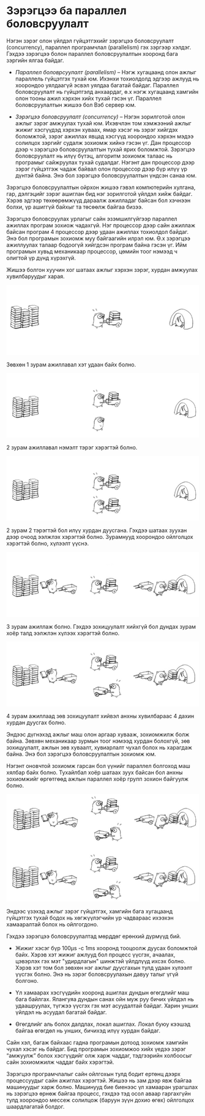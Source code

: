 #  Зэрэгцээ ба параллел боловсруулалт

Нэгэн зэрэг олон үйлдэл гүйцэтгэхийг зэрэгцээ боловсруулалт (concurrency), параллел програмчлал  (parallelism) гэх зэргээр хэлдэг. Гэхдээ зэрэгцээ болон параллел боловсруулалтын хооронд бага зэргийн ялгаа байдаг.

* *Параллел боловрсуулалт (parallelism)* – Нэгж хугацаанд олон ажлыг параллель гүйцэтгэх тухай юм. Ихэнхи тохиолдолд эдгээр ажлууд нь хоорондоо уялдаагүй эсвэл уялдаа багатай байдаг. Параллел боловсруулалт нь гүйцэтгэлд анхаардаг, ө.х нэгж хугацаанд хамгийн олон тооны ажил хэрхэн хийх тухай гэсэн үг. Параллел боловсруулалтын жишээ бол Вэб сервер юм.

* *Зэрэгцээ боловсруулалт (concurrency)* – Нэгэн зорилготой олон ажлыг зэрэг амжуулах тухай юм. Ихэвчлэн том хэмжээний ажлыг жижиг хэсгүүдэд хэрхэн хуваах, ямар хэсэг нь зэрэг хийгдэх боломжтой, зэрэг ажиллах явцад хэсгүүд хоорондоо хэрхэн мэдээ солилцох зэргийг судалж зохиомж хийнэ гэсэн үг. Дан процессор дээр ч зэрэгцээ боловсруулалтын тухай ярих боломжтой. Зэрэгцээ боловсруулалт нь илүү бүтэц, алгоритм зохиомж талаас нь програмыг сайжруулах тухай судалдаг. Нэгэнт дан процессор дээр зэрэг гүйцэтгэж чадаж байвал олон процессор дээр бүр илүү үр дүнтэй байна. Энэ бол зэрэгцээ боловсруулалтын үндсэн санаа юм. 

Зэрэгцээ боловсруулалтын ойрхон жишээ гэвэл компютерийн хулгана, гар, дэлгэцийг зэрэг ашиглан бид нэг зорилготой үйлдэл хийж байдаг. Хэрэв эдгээр төхөөрөмжүүд дараалж ажилладаг байсан бол хэчнээн болхи, үр ашиггүй байхыг та төсөөлж байгаа бизээ.

Зэрэгцээ боловсруулах урлагыг сайн эзэмшилгүйгээр параллел ажиллах програм зохиож чадахгүй. Нэг процессор дээр сайн ажиллаж байсан програм 4 процессор дээр удаан ажиллах тохиолдол байдаг. Энэ бол програмын зохиомж муу байгаагийн илрэл юм. Ө.х зэрэгцээ ажиллуулах талаар бодоогүй хийгдсэн програм байна гэсэн үг. Ийм програмын хувьд механикаар процессор, цөмийн тоог нэмээд ч олигтой үр дүнд хүрэхгүй.

Жишээ болгон хуучин хог шатаах ажлыг хэрхэн зэрэг, хурдан амжуулах хувилбаруудыг харая.

![](res/gophersimple1.jpg)

Зөвхөн 1 зурам ажиллавал  хэт удаан байх болно.

![](res/gophersimple1_1.jpg)

2 зурам ажиллавал нэмэлт тэрэг хэрэгтэй болно.

![](res/gophersimple2.jpg)

2 зурам 2 тэрэгтэй бол илүү хурдан дуусгана. Гэхдээ шатаах зуухан дээр очоод ээлжлэх хэрэгтэй болно. Зурамнууд хоорондоо ойлголцох хэрэгтэй болно, хүлээлт үүснэ.

![](res/gophercomplex0.jpg)

3 зурам ажиллаж болно. Гэхдээ зохицуулалт хийхгүй бол дундах зурам хоёр талд ээлжлэн хүлээх хэрэгтэй болно.

![](res/gophercomplex1.jpg)

4 зурам ажиллаад зөв зохицуулалт хийвэл анхны хувилбараас 4 дахин хурдан дуусгах болно.

Эндээс дүгнэхэд ажлыг маш олон аргаар хувааж, зохиомжилж болж байна. Зөвхөн механикаар зурмын тоог нэмээд хурдан болохгүй, зөв зохицуулалт, ажлын зөв хуваалт, хувиарлалт чухал болох нь харагдаж байна. Энэ бол зэрэгцээ боловсруулалтын зохиомж юм.

Нэгэнт оновчтой зохиомж гарсан бол үүнийг параллел болгоход маш хялбар байх болно. Тухайлбал хоёр шатаах зуух байсан бол анхны зохиомжийг өргөтгөөд ажлын параллел хоёр групп зохион байгуулж болно.

![](res/gophercomplex2.jpg)

Эндээс үзэхэд ажлыг зэрэг гүйцэтгэх, хамгийн бага хугацаанд гүйцэтгэх тухай бодох нь хөгжүүлэгчийн ур чадвараас ихээхэн хамааралтай болох нь ойлгогдоно.

Гэхдээ зэрэгцээ боловсруулалтад мөрддөг ерөнхий дүрмүүд бий.

* Жижиг хэсэг бүр 100μs -с 1ms хооронд тооцоолж дуусах боломжтой байх. Хэрэв хэт жижиг ажлууд бол процесс үүсгэх, ачаалах, цэвэрлэх гэх мэт "удирдлагын" шинжтэй үйлдлүүд ихсэх болно. Хэрэв хэт том бол зөвхөн нэг ажлыг дуусгахын тулд удаан хүлээлт үүсгэх болно. Энэ нь зэрэг боловсруулахын давуу талыг үгүй болгоно.

* Үл хамаарах хэсгүүдийн хооронд ашиглах дундын өгөгдлийг маш бага байлгах. Ялангуяа дундын санах ойн муж руу бичих үйлдэл нь удаашруулах, түгжээ үүсгэх гэх мэт асуудалтай байдаг. Харин унших үйлдэл нь асуудал багатай байдаг.

* Өгөгдлийг аль болох далдлах, локал ашиглах. Локал буюу кээшэд байгаа өгөгдөл нь унших, бичихэд илүү хурдан байдаг.

Сайн хэл, багаж байхаас гадна програмын дотоод зохиомж хамгийн чухал хэсэг нь байдаг. Бид програмын зохиомжоо хийх үедээ зэрэг “амжуулж” болох хэсгүүдийг олж харж чаддаг, тэдгээрийн холбоосыг сайн зохиомжилж чаддаг байх хэрэгтэй.

Зэрэгцээ програмчлалыг сайн ойлгохын тулд бодит ертөнц дээрх процессуудыг сайн ажиглах хэрэгтэй. Жишээ нь зам дээр явж байгаа машинуудыг харж болно. Машинууд бие биенээс үл хамааран урагшлах нь зэрэгцээ өрнөж байгаа процесс, гэхдээ тэд осол аваар гаргахгүйн тулд хоорондоо мессеж солилцож \(баруун зүүн дохио өгөх\) ойлголцох шаардлагатай болдог.